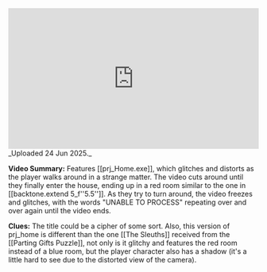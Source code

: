 
<iframe 
  src="https://drive.google.com/file/d/1Ox0pFIFAj3EHBQuu9x8kktDS5hqIinLE/preview" 
  style="width:100%; aspect-ratio:16/9; border:0;"
  allowfullscreen>
</iframe>
_Uploaded 24 Jun 2025._

**Video Summary:** Features [[prj_Home.exe]], which glitches and distorts as the player walks around in a strange matter. The video cuts around until they finally enter the house, ending up in a red room similar to the one in [[backtone.extend 5_f''5.5'']]. As they try to turn around, the video freezes and glitches, with the words "UNABLE TO PROCESS" repeating over and over again until the video ends.

**Clues:** The title could be a cipher of some sort. Also, this version of prj_home is different than the one [[The Sleuths]] received from the [[Parting Gifts Puzzle]], not only is it glitchy and features the red room instead of a blue room, but the player character also has a shadow (it's a little hard to see due to the distorted view of the camera).